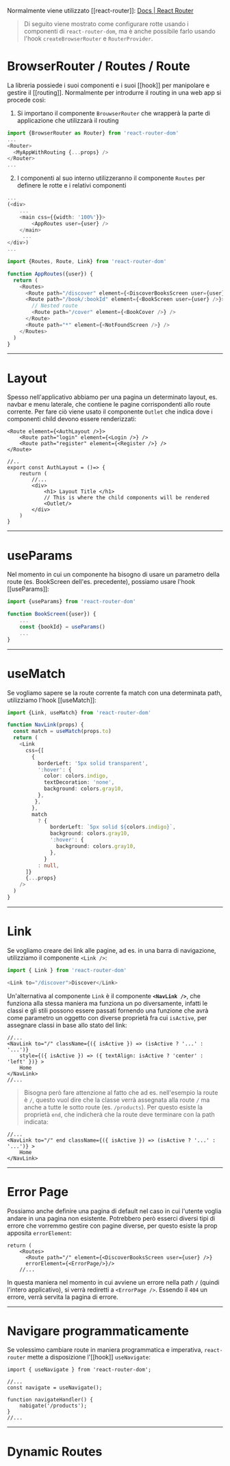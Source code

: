 Normalmente viene utilizzato [[react-router]]:
[Docs | React Router](https://reactrouter.com/en/main)

>Di seguito viene mostrato come configurare rotte usando i componenti di `react-router-dom`, ma è anche possibile farlo usando l'hook `createBrowserRouter` e `RouterProvider`.
# BrowserRouter / Routes / Route

La libreria possiede i suoi componenti e i suoi [[hook]] per manipolare e gestire il [[routing]].
Normalmente per introdurre il routing in una web app si procede così:
1. Si importano il componente `BrouwserRouter` che wrapperà la parte di applicazione che utilizzarà il routing

```ts
import {BrowserRouter as Router} from 'react-router-dom'
...
<Router>
  <MyAppWithRouting {...props} />
</Router>
...
```

2. I componenti al suo interno utilizzeranno il componente `Routes` per definere le rotte e i relativi componenti

```ts
...
(<div>
	...
	<main css={{width: '100%'}}>
	    <AppRoutes user={user} />
    </main>
	 ...
</div>)
...

import {Routes, Route, Link} from 'react-router-dom'

function AppRoutes({user}) {
  return (
    <Routes>
      <Route path="/discover" element={<DiscoverBooksScreen user={user} />} />
      <Route path="/book/:bookId" element={<BookScreen user={user} />}>
	    // Nested route
		<Route path="/cover" element={<BookCover />} />
	  </Route>
      <Route path="*" element={<NotFoundScreen />} />
    </Routes>
  )
}
```

---

# Layout

Spesso nell'applicativo abbiamo per una pagina un determinato layout, es. navbar e menu laterale, che contiene le pagine corrispondenti allo route corrente.
Per fare ciò viene usato il componente `Outlet` che indica dove i componenti child devono essere renderizzati:

```tsx
<Route element={<AuthLayout />}>
	<Route path="login" element={<Login />} />
	<Route path="register" element={<Register />} />
</Route>

//..
export const AuthLayout = ()=> {
	reuturn (
		//...
		<div>
			<h1> Layout Title </h1>
			// This is where the child components will be rendered
			<Outlet/>
		</div>
	)
}
```

---

# useParams

Nel momento in cui un componente ha bisogno di usare un parametro della route (es. BookScreen dell'es. precedente), possiamo usare l'hook [[useParams]]:

```ts
import {useParams} from 'react-router-dom'

function BookScreen({user}) {
	...
	const {bookId} = useParams()
	...
}
```

---

# useMatch
Se vogliamo sapere se la route corrente fa match con una determinata path, utilizziamo l'hook [[useMatch]]:

```ts
import {Link, useMatch} from 'react-router-dom'

function NavLink(props) {
  const match = useMatch(props.to)
  return (
    <Link
      css={[
        {
          borderLeft: '5px solid transparent',
          ':hover': {
            color: colors.indigo,
            textDecoration: 'none',
            background: colors.gray10,
          },
         },
        },
        match
          ? {
              borderLeft: `5px solid ${colors.indigo}`,
              background: colors.gray10,
              ':hover': {
                background: colors.gray10,
              },
            }
          : null,
      ]}
      {...props}
    />
  )
}
```

---

# Link

Se vogliamo creare dei link alle pagine, ad es. in una barra di navigazione, utilizziamo il componente `<Link />`:

```ts
import { Link } from 'react-router-dom'

<Link to="/discover">Discover</Link>
```

Un'alternativa al componente `Link` è il componente **`<NavLink />`**, che funziona alla stessa maniera ma funziona un po diversamente, infatti le classi e gli stili possono essere passati fornendo una funzione che avrà come parametro un oggetto con diverse proprietà fra cui `isActive`, per assegnare classi in base allo stato del link:

```tsx
//...
<NavLink to="/" className={({ isActive }) => (isActive ? '...' : '...')}
	style={({ isActive }) => ({ textAlign: isActive ? 'center' : 'left' })} >
	Home
</NavLink>
//...
```

>Bisogna però fare attenzione al fatto che ad es. nell'esempio la route è `/`, questo vuol dire che la classe verrà assegnata alla route `/` ma anche a tutte le sotto route (es. `/products`). Per questo esiste la proprietà `end`, che indicherà che la route deve terminare con la path indicata:

```tsx
//...
<NavLink to="/" end className={({ isActive }) => (isActive ? '...' : '...')} >
	Home
</NavLink>
```

---

# Error Page

Possiamo anche definire una pagina di default nel caso in cui l'utente voglia andare in una pagina non esistente. Potrebbero però esserci diversi tipi di errore che vorremmo gestire con pagine diverse, per questo esiste la prop apposita `errorElement`:

```tsx
return (
    <Routes>
      <Route path="/" element={<DiscoverBooksScreen user={user} />} 
      errorElement={<ErrorPage/>}/>
    //...
```

In questa maniera nel momento in cui avviene un errore nella path `/` (quindi l'intero applicativo), si verrà rediretti a `<ErrorPage />`. Essendo il `404` un errore, verrà servita la pagina di errore.

---

# Navigare programmaticamente

Se volessimo cambiare route in maniera programmatica e imperativa, `react-router` mette a disposizione l'[[hook]] `useNavigate`:

```tsx
import { useNavigate } from 'react-router-dom';

//...
const navigate = useNavigate();

function navigateHandler() {
	nabigate('/products');
}
//...
```

---

# Dynamic Routes


